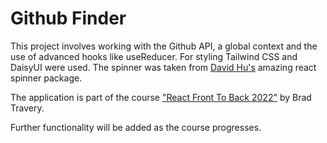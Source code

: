# Github Finder

This project involves working with the Github API, a global context and the use of advanced hooks like useReducer. For styling Tailwind CSS and DaisyUI were used. The spinner was taken from <a href="https://www.davidhu.io/react-spinners/">David Hu's</a> amazing react spinner package.

The application is part of the course <a href="https://www.udemy.com/course/react-front-to-back-2022/">"React Front To Back 2022"</a> by Brad Travery.

Further functionality will be added as the course progresses.